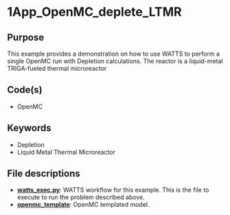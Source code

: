 # 1App_OpenMC_deplete_LTMR

## Purpose

This example provides a demonstration on how to use WATTS to perform a single OpenMC run with Depletion calculations. The reactor is a liquid-metal TRIGA-fueled thermal microreactor

## Code(s)
 
- OpenMC

## Keywords
 
- Depletion
- Liquid Metal Thermal Microreactor

## File descriptions

- [__watts_exec.py__](watts_exec.py): WATTS workflow for this example. This is the file to execute to run the problem described above.
- [__openmc_template__](openmc_template.py): OpenMC templated model.

